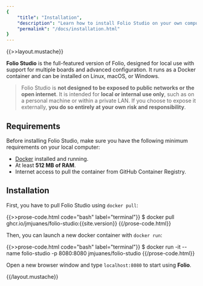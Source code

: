 ```yaml
---
{
    "title": "Installation",
    "description": "Learn how to install Folio Studio on your own computer",
    "permalink": "/docs/installation.html"
}
---
```

{{>>layout.mustache}}

**Folio Studio** is the full-featured version of Folio, designed for local use with support for multiple boards and advanced configuration. It runs as a Docker container and can be installed on Linux, macOS, or Windows.

> Folio Studio is **not designed to be exposed to public networks or the open internet**. 
> It is intended for **local or internal use only**, such as on a personal machine or within a private LAN. 
> If you choose to expose it externally, **you do so entirely at your own risk and responsibility**.

## Requirements

Before installing Folio Studio, make sure you have the following minimum requirements on your local computer:

- [Docker](https://www.docker.com/) installed and running.
- At least **512 MB of RAM**.
- Internet access to pull the container from GitHub Container Registry.

## Installation 

First, you have to pull Folio Studio using `docker pull`:

{{>>prose-code.html code="bash" label="terminal"}}
$ docker pull ghcr.io/jmjuanes/folio-studio:{{site.version}}
{{/prose-code.html}}

Then, you can launch a new docker container with `docker run`: 

{{>>prose-code.html code="bash" label="terminal"}}
$ docker run -it --name folio-studio -p 8080:8080 jmjuanes/folio-studio
{{/prose-code.html}}

Open a new browser window and type `localhost:8080` to start using **Folio**.

{{/layout.mustache}}
